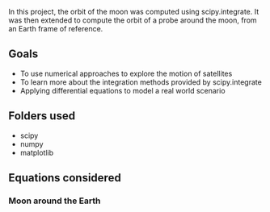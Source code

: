 In this project, the orbit of the moon was computed using scipy.integrate. It was then extended to compute the orbit of a probe around the moon, from an Earth frame of reference. 

## Goals
- To use numerical approaches to explore the motion of satellites
- To learn more about the integration methods provided by scipy.integrate
- Applying differential equations to model a real world scenario

## Folders used
- scipy
- numpy
- matplotlib

## Equations considered
### Moon around the Earth

